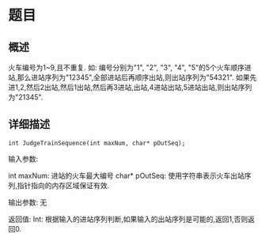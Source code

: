 # 题目

## 概述
火车编号为1~9,且不重复.
如: 编号分别为"1", "2", "3", "4", "5"的5个火车顺序进站,那么进站序列为"12345",全部进站后再顺序出站,则出站序列为"54321".
如果先进1,2,然后2出站,然后1出站,然后再3进站,出站,4进站出站,5进站出站,则出站序列为"21345".

## 详细描述
```
int JudgeTrainSequence(int maxNum, char* pOutSeq);
```

输入参数:

int maxNum: 进站的火车最大编号
char* pOutSeq: 使用字符串表示火车出站序列,指针指向的内存区域保证有效.

输出参数:
无

返回值:
Int: 根据输入的进站序列判断,如果输入的出站序列是可能的,返回1,否则返回0.
